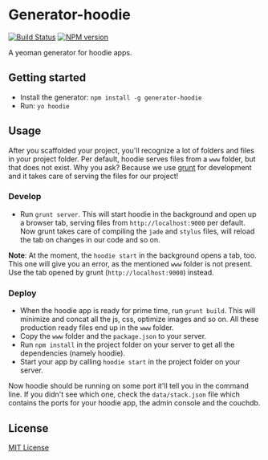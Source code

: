 # Generator-hoodie
[![Build Status](https://secure.travis-ci.org/ro-ka/generator-hoodie.png?branch=master)](https://travis-ci.org/ro-ka/generator-hoodie)
[![NPM version](https://badge.fury.io/js/generator-hoodie.png)](http://badge.fury.io/js/generator-hoodie)

A yeoman generator for hoodie apps.

## Getting started
- Install the generator: `npm install -g generator-hoodie`
- Run: `yo hoodie`

## Usage
After you scaffolded your project, you'll recognize a lot of folders and files in your project folder. Per default, hoodie serves files from a `www` folder, but that does not exist. Why you ask? Because we use [grunt](http://gruntjs.com) for development and it takes care of serving the files for our project!

### Develop
- Run `grunt server`. This will start hoodie in the background and open up a browser tab, serving files from `http://localhost:9000` per default. Now grunt takes care of compiling the `jade` and `stylus` files, will reload the tab on changes in our code and so on.

**Note**: At the moment, the `hoodie start` in the background opens a tab, too. This one will give you an error, as the mentioned `www` folder is not present. Use the tab opened by grunt (`http://localhost:9000`) instead.

### Deploy
- When the hoodie app is ready for prime time, run `grunt build`. This will minimize and concat all the js, css, optimize images and so on. All these production ready files end up in the `www` folder.
- Copy the `www` folder and the `package.json` to your server.
- Run `npm install` in the project folder on your server to get all the dependencies (namely hoodie).
- Start your app by calling `hoodie start` in the project folder on your server.

Now hoodie should be running on some port it'll tell you in the command line. If you didn't see which one, check the `data/stack.json` file which contains the ports for your hoodie app, the admin console and the couchdb.

## License
[MIT License](http://en.wikipedia.org/wiki/MIT_License)
